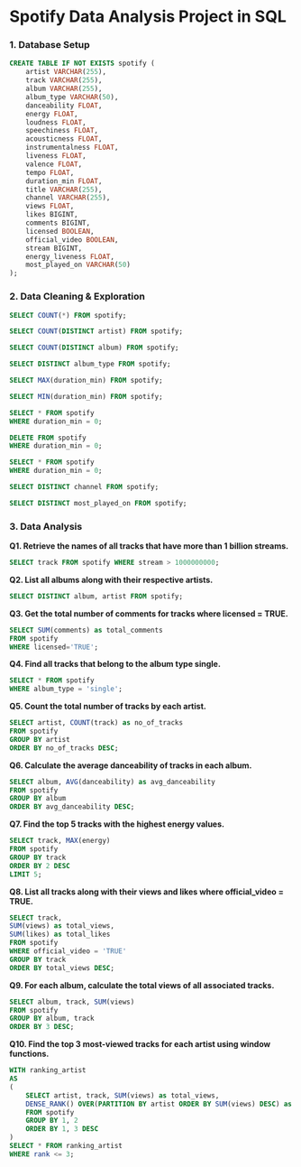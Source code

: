 # Spotify Data Analysis Project in SQL

### 1. Database Setup

```sql
CREATE TABLE IF NOT EXISTS spotify (
    artist VARCHAR(255),
    track VARCHAR(255),
    album VARCHAR(255),
    album_type VARCHAR(50),
    danceability FLOAT,
    energy FLOAT,
    loudness FLOAT,
    speechiness FLOAT,
    acousticness FLOAT,
    instrumentalness FLOAT,
    liveness FLOAT,
    valence FLOAT,
    tempo FLOAT,
    duration_min FLOAT,
    title VARCHAR(255),
    channel VARCHAR(255),
    views FLOAT,
    likes BIGINT,
    comments BIGINT,
    licensed BOOLEAN,
    official_video BOOLEAN,
    stream BIGINT,
    energy_liveness FLOAT,
    most_played_on VARCHAR(50)
);
```

### 2. Data Cleaning & Exploration

```sql
SELECT COUNT(*) FROM spotify;

SELECT COUNT(DISTINCT artist) FROM spotify;

SELECT COUNT(DISTINCT album) FROM spotify;

SELECT DISTINCT album_type FROM spotify;

SELECT MAX(duration_min) FROM spotify;

SELECT MIN(duration_min) FROM spotify;

SELECT * FROM spotify
WHERE duration_min = 0;

DELETE FROM spotify
WHERE duration_min = 0;

SELECT * FROM spotify
WHERE duration_min = 0;

SELECT DISTINCT channel FROM spotify;

SELECT DISTINCT most_played_on FROM spotify;
```

### 3. Data Analysis

**Q1. Retrieve the names of all tracks that have more than 1 billion streams.**

```sql
SELECT track FROM spotify WHERE stream > 1000000000;
```

**Q2. List all albums along with their respective artists.**

```sql
SELECT DISTINCT album, artist FROM spotify;
```

**Q3. Get the total number of comments for tracks where licensed = TRUE.**

```sql
SELECT SUM(comments) as total_comments
FROM spotify
WHERE licensed='TRUE';
```

**Q4. Find all tracks that belong to the album type single.**

```sql
SELECT * FROM spotify
WHERE album_type = 'single';
```

**Q5. Count the total number of tracks by each artist.**

```sql
SELECT artist, COUNT(track) as no_of_tracks
FROM spotify
GROUP BY artist
ORDER BY no_of_tracks DESC;
```

**Q6. Calculate the average danceability of tracks in each album.**

```sql
SELECT album, AVG(danceability) as avg_danceability
FROM spotify
GROUP BY album
ORDER BY avg_danceability DESC;
```

**Q7. Find the top 5 tracks with the highest energy values.**

```sql
SELECT track, MAX(energy)
FROM spotify
GROUP BY track
ORDER BY 2 DESC
LIMIT 5;
```

**Q8. List all tracks along with their views and likes where official_video = TRUE.**

```sql
SELECT track,
SUM(views) as total_views,
SUM(likes) as total_likes
FROM spotify
WHERE official_video = 'TRUE'
GROUP BY track
ORDER BY total_views DESC;
```

**Q9. For each album, calculate the total views of all associated tracks.**

```sql
SELECT album, track, SUM(views)
FROM spotify
GROUP BY album, track
ORDER BY 3 DESC;
```

**Q10. Find the top 3 most-viewed tracks for each artist using window functions.**

```sql
WITH ranking_artist
AS
(
	SELECT artist, track, SUM(views) as total_views,
	DENSE_RANK() OVER(PARTITION BY artist ORDER BY SUM(views) DESC) as rank
	FROM spotify
	GROUP BY 1, 2
	ORDER BY 1, 3 DESC
)
SELECT * FROM ranking_artist
WHERE rank <= 3;
```
